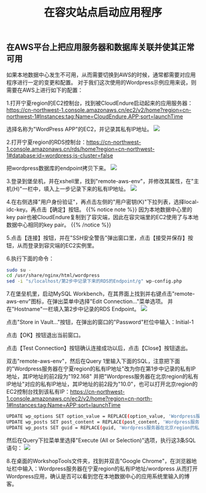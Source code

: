 ﻿---
title: "在容灾站点启动应用程序"
chapter: false
weight: 64
---

## 在AWS平台上把应用服务器和数据库关联并使其正常可用

如果本地数据中心发生不可用，从而需要切换到AWS的时候，通常都需要对应用程序进行一定的变更和配置。
对于我们这次使用的Wordpress示例应用来说，则需要在AWS上进行如下的配置：

1.打开宁夏region的EC2控制台，找到被CloudEndure启动起来的应用服务器：https://cn-northwest-1.console.amazonaws.cn/ec2/v2/home?region=cn-northwest-1#Instances:tag:Name=CloudEndure,APP;sort=launchTime

选择名称为"WordPress APP"的EC2，并记录其私有IP地址。
![](/images/Failover/wpEC2PrivIP.png)

2.打开宁夏region的RDS控制台：https://cn-northwest-1.console.amazonaws.cn/rds/home?region=cn-northwest-1#database:id=wordpress;is-cluster=false

把wordpress数据库的endpoint拷贝下来。
![](/images/Failover/getRDSEndpoint.png)

3.登录到堡垒机，并在xshell里，找到"remote-aws-env"，并修改其属性，在"主机(H)"一栏中，填入上一步记录下来的私有IP地址。
![](/images/Failover/modifyDRSiteEC2IP.png)

4.在右侧选择"用户身份验证"，再点击左侧的"用户密钥(K)"下拉列表，选择local-idc-key。再点击【确定】按钮。
{{% notice note %}}
因为本地数据中心里的key pair也被CloudEndure复制到了容灾端，因此在容灾端里的EC2使用了与本地数据中心相同的key pair。
{{% /notice  %}}

5.点击【连接】按钮，并在"SSH安全警告"弹出窗口里，点击【接受并保存】按钮，从而登录到容灾端的EC2实例里。

6.执行下面的命令：
```bash
sudo su - 
cd /usr/share/nginx/html/wordpress
sed -i "s/localhost/第2步中记录下来的RDS的Endpoint/g" wp-config.php
```

7.在堡垒机里，启动MySQL Workbench，在其界面上找到并右键点击"remote-aws-env"图标，在弹出菜单中选择"Edit Connection..."菜单选项。
并在"Hostname"一栏填入第2步中记录的RDS Endpoint。
![](/images/Failover/editRemoteRDSConnection.png)

点击"Store in Vault..."按钮，在弹出的窗口的"Password"栏位中输入：Initial-1

点击【OK】按钮退出当前窗口。

点击【Test Connection】按钮确认连接成功以后，点击【Close】按钮退出。

双击"remote-aws-env"，然后在Query 1里输入下面的SQL，注意把下面的"Wordpress服务器在宁夏region的私有IP地址"改为你在第1步中记录的私有IP地址，其IP地址的前2段为"192.168"
并把"Wordpress服务器在北京region的私有IP地址"对应的私有IP地址，其IP地址的前2段为"10.0"，也可以打开北京region的EC2控制台找到该私有IP：https://cn-northwest-1.console.amazonaws.cn/ec2/v2/home?region=cn-north-1#Instances:tag:Name=APP;sort=launchTime

```bash
UPDATE wp_options SET option_value = REPLACE(option_value, 'Wordpress服务器在北京region的私有IP地址', 'Wordpress服务器在宁夏region的私有IP地址') WHERE option_name = 'home' OR option_name = 'siteurl';
UPDATE wp_posts SET post_content = REPLACE(post_content, 'Wordpress服务器在北京region的私有IP地址', 'Wordpress服务器在宁夏region的私有IP地址');
UPDATE wp_posts SET guid = REPLACE(guid, 'Wordpress服务器在北京region的私有IP地址', 'Wordpress服务器在宁夏region的私有IP地址');
```

然后在Query下拉菜单里选择"Execute (All or Selection)"选项，执行这3条SQL语句：
![](/images/Failover/updateRemoteMetadata.png)

8.在桌面的WorkshopTools文件夹，找到并双击"Google Chrome"，在浏览器地址栏中输入：Wordpress服务器在宁夏region的私有IP地址/wordpress
从而打开Wordpress应用，确认是否可以看到您在本地数据中心的应用系统里输入的博客。



